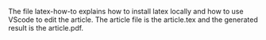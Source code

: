 The file latex-how-to explains how to install latex locally and how to use VScode to edit the article. The article file is the article.tex and the generated result is the article.pdf.
